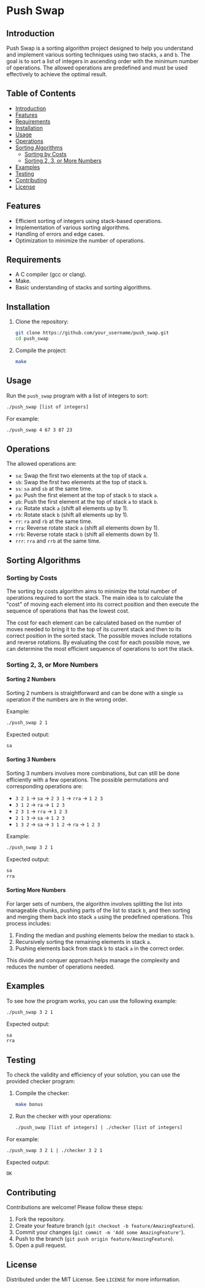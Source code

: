 # Push Swap

## Introduction

Push Swap is a sorting algorithm project designed to help you understand and implement various sorting techniques using two stacks, `a` and `b`. The goal is to sort a list of integers in ascending order with the minimum number of operations. The allowed operations are predefined and must be used effectively to achieve the optimal result.

## Table of Contents

- [Introduction](#introduction)
- [Features](#features)
- [Requirements](#requirements)
- [Installation](#installation)
- [Usage](#usage)
- [Operations](#operations)
- [Sorting Algorithms](#sorting-algorithms)
  - [Sorting by Costs](#sorting-by-costs)
  - [Sorting 2, 3, or More Numbers](#sorting-2-3-or-more-numbers)
- [Examples](#examples)
- [Testing](#testing)
- [Contributing](#contributing)
- [License](#license)

## Features

- Efficient sorting of integers using stack-based operations.
- Implementation of various sorting algorithms.
- Handling of errors and edge cases.
- Optimization to minimize the number of operations.

## Requirements

- A C compiler (gcc or clang).
- Make.
- Basic understanding of stacks and sorting algorithms.

## Installation

1. Clone the repository:

    ```bash
    git clone https://github.com/your_username/push_swap.git
    cd push_swap
    ```

2. Compile the project:

    ```bash
    make
    ```

## Usage

Run the `push_swap` program with a list of integers to sort:

```bash
./push_swap [list of integers]
```

For example:

```bash
./push_swap 4 67 3 87 23
```

## Operations

The allowed operations are:

- `sa`: Swap the first two elements at the top of stack `a`.
- `sb`: Swap the first two elements at the top of stack `b`.
- `ss`: `sa` and `sb` at the same time.
- `pa`: Push the first element at the top of stack `b` to stack `a`.
- `pb`: Push the first element at the top of stack `a` to stack `b`.
- `ra`: Rotate stack `a` (shift all elements up by 1).
- `rb`: Rotate stack `b` (shift all elements up by 1).
- `rr`: `ra` and `rb` at the same time.
- `rra`: Reverse rotate stack `a` (shift all elements down by 1).
- `rrb`: Reverse rotate stack `b` (shift all elements down by 1).
- `rrr`: `rra` and `rrb` at the same time.

## Sorting Algorithms

### Sorting by Costs

The sorting by costs algorithm aims to minimize the total number of operations required to sort the stack. The main idea is to calculate the "cost" of moving each element into its correct position and then execute the sequence of operations that has the lowest cost. 

The cost for each element can be calculated based on the number of moves needed to bring it to the top of its current stack and then to its correct position in the sorted stack. The possible moves include rotations and reverse rotations. By evaluating the cost for each possible move, we can determine the most efficient sequence of operations to sort the stack.

### Sorting 2, 3, or More Numbers

#### Sorting 2 Numbers

Sorting 2 numbers is straightforward and can be done with a single `sa` operation if the numbers are in the wrong order.

Example:
```bash
./push_swap 2 1
```
Expected output:
```bash
sa
```

#### Sorting 3 Numbers

Sorting 3 numbers involves more combinations, but can still be done efficiently with a few operations. The possible permutations and corresponding operations are:

- `3 2 1` -> `sa` -> `2 3 1` -> `rra` -> `1 2 3`
- `3 1 2` -> `ra` -> `1 2 3`
- `2 3 1` -> `rra` -> `1 2 3`
- `2 1 3` -> `sa` -> `1 2 3`
- `1 3 2` -> `sa` -> `3 1 2` -> `ra` -> `1 2 3`

Example:
```bash
./push_swap 3 2 1
```
Expected output:
```bash
sa
rra
```

#### Sorting More Numbers

For larger sets of numbers, the algorithm involves splitting the list into manageable chunks, pushing parts of the list to stack `b`, and then sorting and merging them back into stack `a` using the predefined operations. This process includes:

1. Finding the median and pushing elements below the median to stack `b`.
2. Recursively sorting the remaining elements in stack `a`.
3. Pushing elements back from stack `b` to stack `a` in the correct order.

This divide and conquer approach helps manage the complexity and reduces the number of operations needed.

## Examples

To see how the program works, you can use the following example:

```bash
./push_swap 3 2 1
```

Expected output:

```bash
sa
rra
```

## Testing

To check the validity and efficiency of your solution, you can use the provided checker program:

1. Compile the checker:

    ```bash
    make bonus
    ```

2. Run the checker with your operations:

    ```bash
    ./push_swap [list of integers] | ./checker [list of integers]
    ```

For example:

```bash
./push_swap 3 2 1 | ./checker 3 2 1
```

Expected output:

```bash
OK
```

## Contributing

Contributions are welcome! Please follow these steps:

1. Fork the repository.
2. Create your feature branch (`git checkout -b feature/AmazingFeature`).
3. Commit your changes (`git commit -m 'Add some AmazingFeature'`).
4. Push to the branch (`git push origin feature/AmazingFeature`).
5. Open a pull request.

## License

Distributed under the MIT License. See `LICENSE` for more information.
